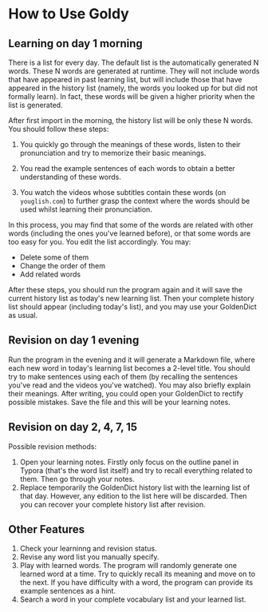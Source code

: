 # How to Use Goldy

## Learning on day 1 morning

There is a list for every day. The default list is the automatically generated N words. These N words are generated at runtime. They will not include words that have appeared in past learning list, but will include those that have appeared in the history list (namely, the words you looked up for but did not formally learn). In fact, these words will be given a higher priority when the list is generated.

After first import in the morning, the history list will be only these N words. You should follow these steps:

1. You quickly go through the meanings of these words, listen to their pronunciation and try to memorize their basic meanings.

2. You read the example sentences of each words to obtain a better understanding of these words.
3. You watch the videos whose subtitles contain these words (on `youglish.com`) to further grasp the context where the words should be used whilst learning their pronunciation.

In this process, you may find that some of the words are related with other words (including the ones you've learned before), or that some words are too easy for you. You edit the list accordingly. You may:

- Delete some of them
- Change the order of them
- Add related words

After these steps, you should run the program again and it will save the current history list as today's new learning list. Then your complete history list should appear (including today's list), and you may use your GoldenDict as usual. 

## Revision on day 1 evening

Run the program in the evening and it will generate a Markdown file, where each new word in today's learning list becomes a 2-level title. You should try to make sentences using each of them (by recalling the sentences you've read and the videos you've watched). You may also briefly explain their meanings. After writing, you could open your GoldenDict to rectify possible mistakes. Save the file and this will be your learning notes.

## Revision on day 2, 4, 7, 15

Possible revision methods:

1. Open your learning notes. Firstly only focus on the outline panel in Typora (that's the word list itself) and try to recall everything related to them. Then go through your notes.
2. Replace temporarily the GoldenDict history list with the learning list of that day. However, any edition to the list here will be discarded. Then you can recover your complete history list after revision.

## Other Features

1. Check your learninng and revision status.
2. Revise any word list you manually specify.
3. Play with learned words. The program will randomly generate one learned word at a time. Try to quickly recall its meaning and move on to the next. If you have difficulty with a word, the program can provide its example sentences as a hint.
4. Search a word in your complete vocabulary list and your learned list.
